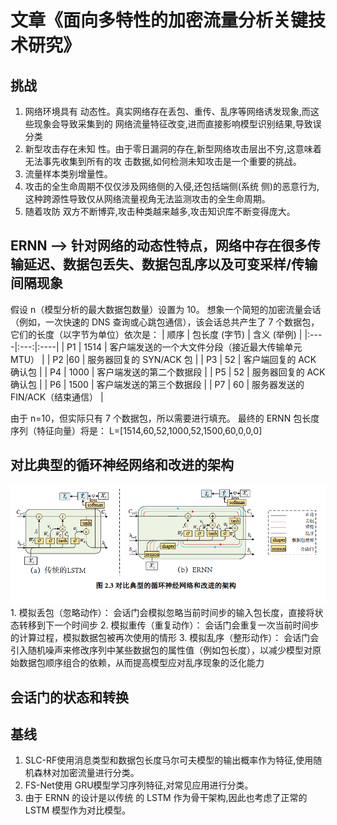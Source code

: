 # 文章《面向多特性的加密流量分析关键技术研究》
## 挑战
1. 网络环境具有  动态性。真实网络存在丢包、重传、乱序等网络诱发现象,而这些现象会导致采集到的  网络流量特征改变,进而直接影响模型识别结果,导致误分类
2. 新型攻击存在未知  性。由于零日漏洞的存在,新型网络攻击层出不穷,这意味着无法事先收集到所有的攻  击数据,如何检测未知攻击是一个重要的挑战。
3. 流量样本类别增量性。
4. 攻击的全生命周期不仅仅涉及网络侧的入侵,还包括端侧(系统  侧)的恶意行为,这种跨源性导致仅从网络流量视角无法监测攻击的全生命周期。
5. 随着攻防  双方不断博弈,攻击种类越来越多,攻击知识库不断变得庞大。

## ERNN --> 针对网络的动态性特点，网络中存在很多传输延迟、数据包丢失、数据包乱序以及可变采样/传输间隔现象

假设 n（模型分析的最大数据包数量）设置为 10。
想象一个简短的加密流量会话（例如，一次快速的 DNS 查询或心跳包通信），该会话总共产生了 7 个数据包，它们的长度（以字节为单位）依次是：
| 顺序 | 包长度 (字节) | 含义 (举例) |
|:----|:---:|:----|
| P1  | 1514  | 客户端发送的一个大文件分段（接近最大传输单元 MTU）  |
| P2  |60  | 服务器回复的 SYN/ACK 包  |
| P3  | 52  | 客户端回复的 ACK 确认包  |
| P4  | 1000  | 客户端发送的第二个数据段  |
| P5  | 52  | 服务器回复的 ACK 确认包  |
| P6  | 1500  | 	客户端发送的第三个数据段  |
| P7  | 60  | 服务器发送的 FIN/ACK（结束通信）  |

由于 n=10，但实际只有 7 个数据包，所以需要进行填充。
最终的 ERNN 包长度序列（特征向量）将是：
L=[1514,60,52,1000,52,1500,60,0,0,0]
## 对比典型的循环神经网络和改进的架构
<img src="Screenshot 2025-10-30 190544.png" >
1. 模拟丢包（忽略动作）： 会话门会模拟忽略当前时间步的输入包长度，直接将状态转移到下一个时间步
2. 模拟重传（重复动作）： 会话门会重复一次当前时间步的计算过程，模拟数据包被再次使用的情形
3. 模拟乱序（整形动作）： 会话门会引入随机噪声来修改序列中某些数据包的属性值（例如包长度），以减少模型对原始数据包顺序组合的依赖，从而提高模型应对乱序现象的泛化能力

## 会话门的状态和转换


## 基线
1. SLC-RF使用消息类型和数据包长度马尔可夫模型的输出概率作为特征,使用随机森林对加密流量进行分类。
2. FS-Net使用 GRU模型学习序列特征,对常见应用进行分类。
3. 由于 ERNN 的设计是以传统  的 LSTM 作为骨干架构,因此也考虑了正常的 LSTM 模型作为对比模型。
